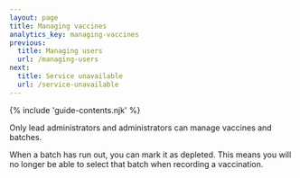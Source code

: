 ```yaml
---
layout: page
title: Managing vaccines
analytics_key: managing-vaccines
previous:
  title: Managing users
  url: /managing-users
next:
  title: Service unavailable
  url: /service-unavailable
---
```


{% include 'guide-contents.njk' %}

Only lead administrators and administrators can manage vaccines and batches.

When a batch has run out, you can mark it as depleted. This means you will no longer be able to select that batch when recording a vaccination.
